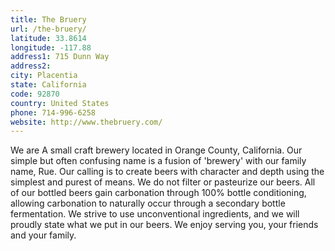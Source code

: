 ```yaml
---
title: The Bruery
url: /the-bruery/
latitude: 33.8614
longitude: -117.88
address1: 715 Dunn Way
address2: 
city: Placentia
state: California
code: 92870
country: United States
phone: 714-996-6258
website: http://www.thebruery.com/
---
```

We are A small craft brewery located in Orange County, California. Our simple but often confusing name is a fusion of 'brewery' with our family name, Rue. Our calling is to create beers with character and depth using the simplest and purest of means. We do not filter or pasteurize our beers. All of our bottled beers gain carbonation through 100% bottle conditioning, allowing carbonation to naturally occur through a secondary bottle fermentation. We strive to use unconventional ingredients, and we will proudly state what we put in our beers. We enjoy serving you, your friends and your family.
